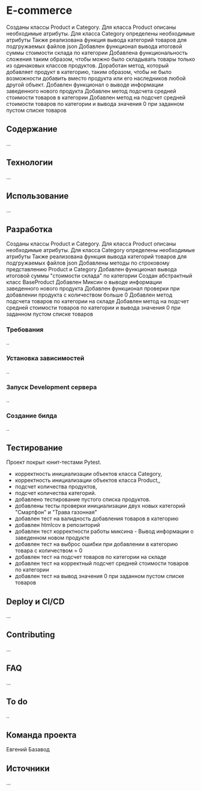 # E-commerce

Созданы классы Product  и Category. 
Для класса Product  описаны необходимые атрибуты.
Для класса Category  определены необходимые атрибуты
Также реализована функция вывода категорий товаров для подгружаемых файлов json
Добавлен функционал вывода итоговой суммы стоимости склада по категории
Добавлена функциональность сложения таким образом, 
чтобы можно было складывать товары только из одинаковых классов продуктов.
Доработан метод, который добавляет продукт в категорию,
таким образом, чтобы не было возможности добавить вместо продукта или его наследников любой
другой объект.
Добавлен функционал о выводе информации заведенного нового продукта
Добавлен метод подсчета средней стоимости товаров в категории
Добавлен метод на подсчет средней стоимости товаров по категории и вывода значения 0 при заданном пустом списке товаров

## Содержание
...

## Технологии
...

## Использование
...

## Разработка
Созданы классы Product  и Category. 
Для класса Product  описаны необходимые атрибуты.
Для класса Category  определены необходимые атрибуты
Также реализована функция вывода категорий товаров для подгружаемых файлов json
Добавлены методы по строковому представлению Product и Category
Добавлен функционал вывода итоговой суммы "стоимости склада" по категории
Создан абстрактный класс BaseProduct
Добавлен Миксин о выводе информации заведенного нового продукта
Добавлен функционал проверки при добавлении продукта с количеством больше 0
Добавлен метод подсчета товаров по категории на складе
Добавлен метод на подсчет средней стоимости товаров по категории и вывода значения 0 при заданном пустом списке товаров 



### Требования
..

### Установка зависимостей
..
### Запуск Development сервера
..
### Создание билда
..

## Тестирование 

Проект покрыт юнит-тестами Pytest.

- корректность инициализации объектов класса Category,
- корректность инициализации объектов класса Product,,
- подсчет количества продуктов,
- подсчет количества категорий.
- добавлено тестирование пустого списка продуктов.
- добавлены тесты проверки инициализации двух новых категорий "Смартфон" и "Трава газонная"
- добавлен тест на валидность  добавления товаров в категорию
- добавлен htmlcov в репозиторий
- добавлен тест корректности работы миксина - Вывод информации о заведенном новом продукте
- добавлен тест на выброс ошибки при добавлении в категорию товара с количеством = 0
- добавлен тест на подсчет товаров по категории на складе
- добавлен тест на корректный подсчет средней стоимости товаров по категории
- добавлен тест на вывод значения 0 при заданном пустом списке товаров

## Deploy и CI/CD
...

## Contributing
...

## FAQ 
...

## To do
..

## Команда проекта

Евгений Базавод 

## Источники
...